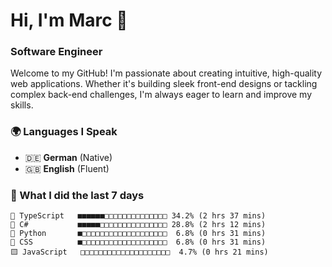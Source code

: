 # Hi, I'm Marc 👋 
### Software Engineer

Welcome to my GitHub! I'm passionate about creating intuitive, high-quality web applications. Whether it's building sleek front-end designs or tackling complex back-end challenges, I'm always eager to learn and improve my skills.  

### 🌍 Languages I Speak  
- 🇩🇪 **German** (Native)  
- 🇬🇧 **English** (Fluent)

### 🤯 What I did the last 7 days

```
🔷 TypeScript   ■■■■■■□□□□□□□□□□□□□□ 34.2% (2 hrs 37 mins)
🔷 C#           ■■■■■□□□□□□□□□□□□□□□ 28.8% (2 hrs 12 mins)
🐍 Python       ■□□□□□□□□□□□□□□□□□□□  6.8% (0 hrs 31 mins)
🎨 CSS          ■□□□□□□□□□□□□□□□□□□□  6.8% (0 hrs 31 mins)
🟨 JavaScript   □□□□□□□□□□□□□□□□□□□□  4.7% (0 hrs 21 mins)
```